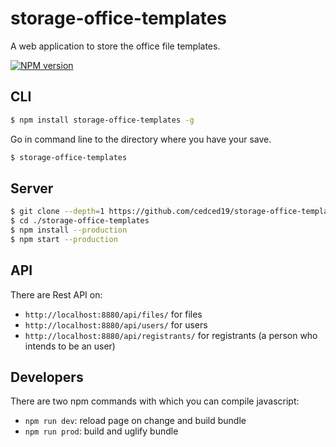 # storage-office-templates
A web application to store the office file templates.

[![NPM version](https://badge.fury.io/js/storage-office-templates.svg)](http://badge.fury.io/js/storage-office-templates)

## CLI

```bash
$ npm install storage-office-templates -g
```

Go in command line to the directory where you have your save.

```bash
$ storage-office-templates
```

## Server

```bash
$ git clone --depth=1 https://github.com/cedced19/storage-office-templates
$ cd ./storage-office-templates
$ npm install --production
$ npm start --production
```

## API

There are Rest API on:
* `http://localhost:8880/api/files/` for files
* `http://localhost:8880/api/users/` for users
* `http://localhost:8880/api/registrants/` for registrants (a person who intends to be an user)

## Developers

There are two npm commands with which you can compile javascript:
* `npm run dev`: reload page on change and build bundle
* `npm run prod`: build and uglify bundle
